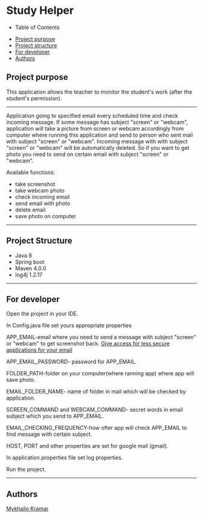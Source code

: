 ﻿# Study Helper
- Table of Contents
* [Project purpose](#purpose)
* [Project structure](#structure)
* [For developer](#developer-start)
* [Authors](#authors)

## <a name="purpose"></a>Project purpose

This application allows the teacher to monitor the student's 
work (after the student's permission).
<hr>
Application going to specified email every scheduled time and check incoming message. 
If some message has subject "screen" or "webcam", application will take a picture 
from screen or webcam accordingly from computer where running this application and
send to person who sent mail with subject "screen" or "webcam". Incoming message with
with subject "screen" or "webcam" will be automatically deleted.
So if you want to get photo you need to send on certain email with subject "screen" or "webcam". 

Available functions: 
* take screenshot
* take webcam photo
* check incoming email
* send email with photo
* delete email 
* save photo on computer

<hr>

## <a name="structure"></a>Project Structure
* Java 8
* Spring boot
* Maven 4.0.0
* log4j 1.2.17

<hr>

## <a name="developer-start"></a>For developer
Open the project in your IDE.

In Config.java file set yours appropriate properties

APP_EMAIL-email where you need to send a message with subject "screen" or "webcam" to get screenshot back.
[Give access for less secure applications for your email](https://myaccount.google.com/lesssecureapps)


APP_EMAIL_PASSWORD- password for APP_EMAIL.

FOLDER_PATH-folder on your computer(where ranning app) where app will save photo.

EMAIL_FOLDER_NAME- name of folder in mail which will be checked by application.

SCREEN_COMMAND and WEBCAM_COMMAND- secret words in email subject which you send to APP_EMAIL.

EMAIL_CHECKING_FREQUENCY-how ofter app will check APP_EMAIL to find message with certain subject.

HOST, PORT and other properties are set for google mail (gmail).

In application.properties file set log properties.

Run the project.
 
<hr>

## <a name="authors"></a>Authors
[Mykhailo Kramar](https://github.com/Mykhaylo12?tab=repositories)

